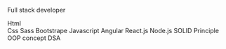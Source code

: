 Full stack developer

Html          
Css 
Sass
Bootstrape
Javascript
Angular
React.js
Node.js
SOLID Principle
OOP concept
DSA



